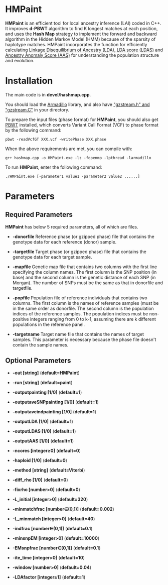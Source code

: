 # HMPaint
**HMPaint** is an efficient tool for local ancestry inference (LAI) coded in C++. It improves **d-PBWT** algorithm to find K longest matches at each position, and uses the **Hash Map** strategy to implement the forward and backward algorithm in the Hidden Markov Model (HMM) because of the sparsity of haplotype matches. HMPaint incorporates the function for efficiently calculating [Linkage Disequilibrium of Ancestry (LDA), LDA score (LDAS)](https://github.com/YaolingYang/LDAandLDAscore) and [Ancestry Anomaly Score (AAS)](https://github.com/danjlawson/ms_paper) for understanding the population structure and evolution.

# Installation

The main code is in **devel/hashmap.cpp**.

You should load the [Armadillo](https://arma.sourceforge.net/download.html) library, and also have ["gzstream.h" and "gzstream.C"](https://www.cs.unc.edu/Research/compgeom/gzstream/) in your directory. 

To prepare the input files (phase format) for **HMPaint**, you should also get [PBWT](https://github.com/richarddurbin/pbwt) installed, which converts Variant Call Format (VCF) to phase format by the following command:

``
pbwt -readVcfGT XXX.vcf -writePhase XXX.phase
``

When the above requirements are met, you can compile with:

``
g++ hashmap.cpp -o HMPaint.exe -lz -fopenmp -lpthread -larmadillo
``

To run **HMPaint**, enter the following command:

``
./HMPaint.exe [-parameter1 value1 -parameter2 value2 ......]
``

# Parameters

## Required Parameters

**HMPaint** has below 5 required parameters, all of which are files.

* **-donorfile <file>** Reference phase (or gzipped phase) file that contains the genotype data for each reference (donor) sample.

* **-targetfile <file>** Target phase (or gzipped phase) file that contains the genotype data for each target sample.

* **-mapfile <file>** Genetic map file that contains two columns with the first line specifying the column names. The first column is the SNP position (in base) and the second column is the genetic distance of each SNP (in Morgan). The number of SNPs must be the same as that in donorfile and targetfile.

* **-popfile <file>** Population file of reference individuals that contains two columns. The first column is the names of reference samples (must be in the same order as donorfile. The second column is the population indices of the reference samples. The population indices must be non-positive integers ranging from 0 to k-1, assuming there are k different populations in the reference panel.

* **-targetname <file>** Target name file that contains the names of target samples. This parameter is necessary because the phase file doesn't contain the sample names.

## Optional Parameters

* **-out [string]** (**default=HMPaint**)

* **-run [string]** (**default=paint**)

* **-outputpainting [1/0]** (**default=1**)

* **-outputaveSNPpainting [1/0]** (**default=1**)

* **-outputaveindpainting [1/0]** (**default=1**)

* **-outputLDA [1/0]** (**default=1**)

* **-outputLDAS [1/0]** (**default=1**)

* **-outputAAS [1/0]** (**default=1**)

* **-ncores [integer&ge;0]** (**default=0**)

* **-haploid [1/0]** (**default=0**)

* **-method [string]** (**default=Viterbi**)

* **-diff_rho [1/0]** (**default=0**)

* **-fixrho [number>0]** (**default=0**)

* **-L_initial [integer>0]** (**default=320**)

* **-minmatchfrac [number&isin;(0,1)]** (**default=0.002**)

* **-L_minmatch [integer>0]** (**default=40**)

* **-indfrac [number&isin;(0,1)]** (**default=0.1**)

* **-minsnpEM [integer>0]** (**default=10000**)

* **-EMsnpfrac [number&isin;(0,1)]** (**default=0.1**)

* **-ite_time [integer>0]** (**default=10**)

* **-window [number>0]** (**default=0.04**)

* **-LDAfactor [integer&ge;1]** (**default=1**)
